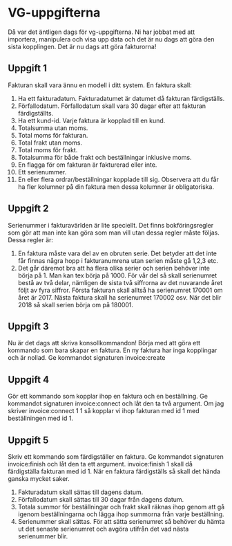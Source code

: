 # VG-uppgifterna
Då var det äntligen dags för vg-uppgifterna. Ni har jobbat med att importera, manipulera och visa upp data och det är nu dags att göra den sista kopplingen.
Det är nu dags att göra fakturorna!
## Uppgift 1
Fakturan skall vara ännu en modell i ditt system. En faktura skall:
1. Ha ett fakturadatum. Fakturadatumet är datumet då fakturan färdigställs.
2. Förfallodatum. Förfallodatum skall vara 30 dagar efter att fakturan färdigställts.
3. Ha ett kund-id. Varje faktura är kopplad till en kund.
4. Totalsumma utan moms.
5. Total moms för fakturan.
6. Total frakt utan moms.
7. Total moms för frakt.
8. Totalsumma för både frakt och beställningar inklusive moms.
9. En flagga för om fakturan är fakturerad eller inte.
10. Ett serienummer.
11. En eller flera ordrar/beställningar kopplade till sig.
Observera att du får ha fler kolumner på din faktura men dessa kolumner är obligatoriska.
## Uppgift 2
Serienummer i fakturavärlden är lite speciellt. Det finns bokföringsregler som gör att man inte kan göra som man vill utan dessa regler måste följas.
Dessa regler är:
1. En faktura måste vara del av en obruten serie. Det betyder att det inte får finnas några hopp i fakturanumrena utan serien måste gå 1,2,3 etc.
2. Det går däremot bra att ha flera olika serier och serien behöver inte börja på 1. Man kan tex börja på 1000.
För vår del så skall serienumret bestå av två delar, nämligen de sista två siffrorna av det nuvarande året följt av fyra siffror.
Första fakturan skall alltså ha serienumret 170001 om året är 2017. Nästa faktura skall ha serienumret 170002 osv.
När det blir 2018 så skall serien börja om på 180001.
## Uppgift 3
Nu är det dags att skriva konsollkommandon!
Börja med att göra ett kommando som bara skapar en faktura. En ny faktura har inga kopplingar och är nollad.
Ge kommandot signaturen invoice:create
## Uppgift 4
Gör ett kommando som kopplar ihop en faktura och en beställning.
Ge kommandot signaturen invoice:connect och låt den ta två argument.
Om jag skriver invoice:connect 1 1 så kopplar vi ihop fakturan med id 1 med beställningen med id 1.
## Uppgift 5
Skriv ett kommando som färdigställer en faktura.
Ge kommandot signaturen invoice:finish och låt den ta ett argument.
invoice:finish 1 skall då färdigställa fakturan med id 1.
När en faktura färdigställs så skall det hända ganska mycket saker.
1. Fakturadatum skall sättas till dagens datum.
2. Förfallodatum skall sättas till 30 dagar från dagens datum.
3. Totala summor för beställningar och frakt skall räknas ihop genom att gå igenom beställningarna och lägga ihop summorna från varje beställning.
4. Serienummer skall sättas. För att sätta serienumret så behöver du hämta ut det senaste serienumret och avgöra utifrån det vad nästa serienummer blir.